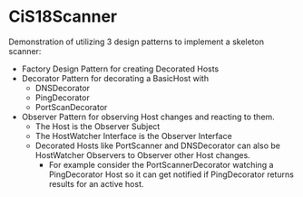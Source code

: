 # CiS18Scanner

Demonstration of utilizing 3 design patterns to implement a skeleton scanner:

* Factory Design Pattern for creating Decorated Hosts
* Decorator Pattern for decorating a BasicHost with
    * DNSDecorator
    * PingDecorator
    * PortScanDecorator
* Observer Pattern for observing Host changes and reacting to them.
    * The Host is the Observer Subject
    * The HostWatcher Interface is the Observer Interface
    * Decorated Hosts like PortScanner and DNSDecorator can also be HostWatcher Observers to Observer other Host changes.
        * For example consider the PortScannerDecorator watching a PingDecorator Host so it can get notified if PingDecorator returns results for an active host.
